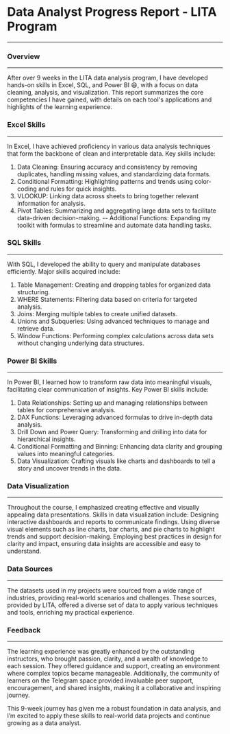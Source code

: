 # Data Analyst Progress Report - LITA Program
---

### Overview
---

After over 9 weeks in the LITA data analysis program, I have developed hands-on skills in Excel, SQL, and Power BI 😄, with a focus on data cleaning, analysis, and visualization. This report summarizes the core competencies I have gained, with details on each tool's applications and highlights of the learning experience.



### Excel Skills
---
In Excel, I have achieved proficiency in various data analysis techniques that form the backbone of clean and interpretable data. Key skills include:
1. Data Cleaning: Ensuring accuracy and consistency by removing duplicates, handling missing values, and standardizing data formats.
2. Conditional Formatting: Highlighting patterns and trends using color-coding and rules for quick insights.
3. VLOOKUP: Linking data across sheets to bring together relevant information for analysis.
4. Pivot Tables: Summarizing and aggregating large data sets to facilitate data-driven decision-making.
-- Additional Functions: Expanding my toolkit with formulas to streamline and automate data handling tasks.


### SQL Skills
---
With SQL, I developed the ability to query and manipulate databases efficiently. Major skills acquired include:
1. Table Management: Creating and dropping tables for organized data structuring.
2. WHERE Statements: Filtering data based on criteria for targeted analysis.
3. Joins: Merging multiple tables to create unified datasets.
4. Unions and Subqueries: Using advanced techniques to manage and retrieve data.
5. Window Functions: Performing complex calculations across data sets without changing underlying data structures.


### Power BI Skills
---
In Power BI, I learned how to transform raw data into meaningful visuals, facilitating clear communication of insights. Key Power BI skills include:
1. Data Relationships: Setting up and managing relationships between tables for comprehensive analysis.
2. DAX Functions: Leveraging advanced formulas to drive in-depth data analysis.
3. Drill Down and Power Query: Transforming and drilling into data for hierarchical insights.
4. Conditional Formatting and Binning: Enhancing data clarity and grouping values into meaningful categories.
5. Data Visualization: Crafting visuals like charts and dashboards to tell a story and uncover trends in the data.


### Data Visualization
---

Throughout the course, I emphasized creating effective and visually appealing data presentations. Skills in data visualization include:
Designing interactive dashboards and reports to communicate findings.
Using diverse visual elements such as line charts, bar charts, and pie charts to highlight trends and support decision-making.
Employing best practices in design for clarity and impact, ensuring data insights are accessible and easy to understand.




### Data Sources
---

The datasets used in my projects were sourced from a wide range of industries, providing real-world scenarios and challenges. These sources, provided by LITA, offered a diverse set of data to apply various techniques and tools, enriching my practical experience.


### Feedback
---

The learning experience was greatly enhanced by the outstanding instructors, who brought passion, clarity, and a wealth of knowledge to each session. They offered guidance and support, creating an environment where complex topics became manageable. Additionally, the community of learners on the Telegram space provided invaluable peer support, encouragement, and shared insights, making it a collaborative and inspiring journey.

This 9-week journey has given me a robust foundation in data analysis, and I’m excited to apply these skills to real-world data projects and continue growing as a data analyst.
